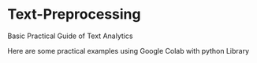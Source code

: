 # Text-Preprocessing
Basic Practical Guide of Text Analytics

Here are some practical examples using Google Colab with python Library
